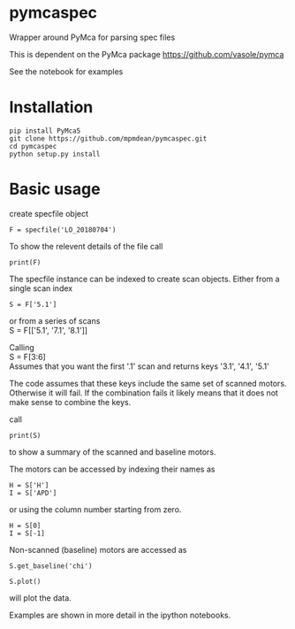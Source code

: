 # pymcaspec
Wrapper around PyMca for parsing spec files

This is dependent on the PyMca package
https://github.com/vasole/pymca

See the notebook for examples

# Installation
```
pip install PyMca5  
git clone https://github.com/mpmdean/pymcaspec.git  
cd pymcaspec  
python setup.py install
``` 

# Basic usage 
create specfile object  
```
F = specfile('LO_20180704')
```

To show the relevent details of the file call  
```
print(F)
```

The specfile instance can be indexed to create scan objects. Either from a single scan index  
```
S = F['5.1']  
```
or from a series of scans  
S = F[['5.1', '7.1', '8.1']]

Calling  
S = F[3:6]  
Assumes that you want the first '.1' scan and returns keys '3.1', '4.1', '5.1'

The code assumes that these keys include the same set of scanned motors. Otherwise it will fail. If the combination fails it likely means that it does not make sense to combine the keys. 

call  
```
print(S)  
```
to show a summary of the scanned and baseline motors. 

The motors can be accessed by indexing their names as   
```
H = S['H']  
I = S['APD']  
```
or using the column number starting from zero.   
```
H = S[0]  
I = S[-1] 
```
Non-scanned (baseline) motors are accessed as  
```
S.get_baseline('chi')
```

```
S.plot()
```
will plot the data. 


Examples are shown in more detail in the ipython notebooks.

